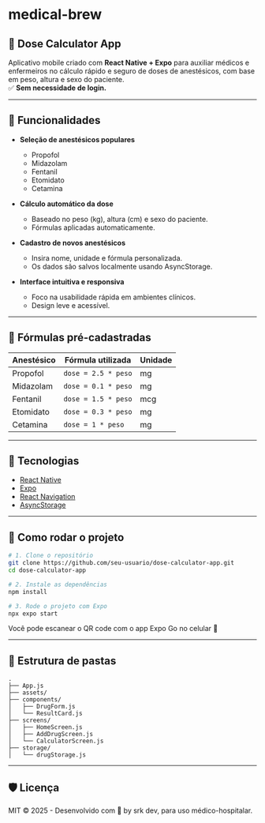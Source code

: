 # medical-brew
## 💉 Dose Calculator App

Aplicativo mobile criado com **React Native + Expo** para auxiliar médicos e enfermeiros no cálculo rápido e seguro de doses de anestésicos, com base em peso, altura e sexo do paciente.  
✅ **Sem necessidade de login.**

---

## 📱 Funcionalidades

- **Seleção de anestésicos populares**
  - Propofol
  - Midazolam
  - Fentanil
  - Etomidato
  - Cetamina

- **Cálculo automático da dose**
  - Baseado no peso (kg), altura (cm) e sexo do paciente.
  - Fórmulas aplicadas automaticamente.

- **Cadastro de novos anestésicos**
  - Insira nome, unidade e fórmula personalizada.
  - Os dados são salvos localmente usando AsyncStorage.

- **Interface intuitiva e responsiva**
  - Foco na usabilidade rápida em ambientes clínicos.
  - Design leve e acessível.

---

## 🧪 Fórmulas pré-cadastradas

| Anestésico  | Fórmula utilizada          | Unidade |
|-------------|---------------------------|---------|
| Propofol    | `dose = 2.5 * peso`       | mg      |
| Midazolam   | `dose = 0.1 * peso`       | mg      |
| Fentanil    | `dose = 1.5 * peso`       | mcg     |
| Etomidato   | `dose = 0.3 * peso`       | mg      |
| Cetamina    | `dose = 1 * peso`         | mg      |

---

## 🚀 Tecnologias

- [React Native](https://reactnative.dev/)
- [Expo](https://expo.dev/)
- [React Navigation](https://reactnavigation.org/)
- [AsyncStorage](https://react-native-async-storage.github.io/async-storage/)

---

## 🧭 Como rodar o projeto

```bash
# 1. Clone o repositório
git clone https://github.com/seu-usuario/dose-calculator-app.git
cd dose-calculator-app

# 2. Instale as dependências
npm install

# 3. Rode o projeto com Expo
npx expo start
```

Você pode escanear o QR code com o app Expo Go no celular 📱

---

## 📂 Estrutura de pastas

```
.
├── App.js
├── assets/
├── components/
│   ├── DrugForm.js
│   └── ResultCard.js
├── screens/
│   ├── HomeScreen.js
│   ├── AddDrugScreen.js
│   └── CalculatorScreen.js
├── storage/
│   └── drugStorage.js
```

---

## 🛡️ Licença

MIT © 2025 - Desenvolvido com 💙 by srk dev, para uso médico-hospitalar.